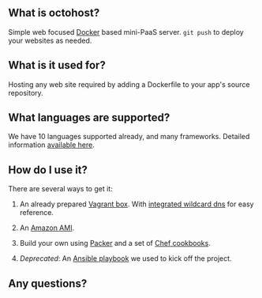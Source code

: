 ## What is octohost?

Simple web focused [Docker](http://www.docker.io) based mini-PaaS server. `git push` to deploy your websites as needed.

## What is it used for?

Hosting any web site required by adding a Dockerfile to your app's source repository.

## What languages are supported?

We have 10 languages supported already, and many frameworks. Detailed information [available here](/languages.html).

## How do I use it?

There are several ways to get it:

1. An already prepared [Vagrant box](https://github.com/octohost/octovagrant). With [integrated wildcard dns](http://octodev.io) for easy reference.

2. An [Amazon AMI](https://github.com/octohost/octohost).

3. Build your own using [Packer](http://www.packer.io) and a set of [Chef cookbooks](https://github.com/octohost/octohost-cookbook).

4. _Deprecated_: An [Ansible playbook](https://github.com/octohost/octohost) we used to kick off the project.

## Any questions?

